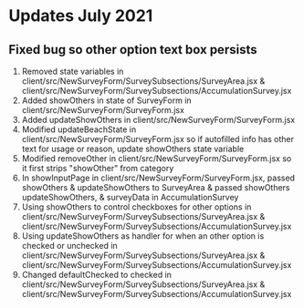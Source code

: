 # Updates July 2021

## Fixed bug so other option text box persists
1. Removed state variables in
client/src/NewSurveyForm/SurveySubsections/SurveyArea.jsx &
client/src/NewSurveyForm/SurveySubsections/AccumulationSurvey.jsx
2. Added showOthers in state of SurveyForm in
client/src/NewSurveyForm/SurveyForm.jsx
3. Added updateShowOthers in client/src/NewSurveyForm/SurveyForm.jsx
4. Modified updateBeachState in client/src/NewSurveyForm/SurveyForm.jsx so if
autofilled info has other text for usage or reason, update showOthers state variable
5. Modified removeOther in client/src/NewSurveyForm/SurveyForm.jsx so it first
strips "showOther" from category
6. In showInputPage in client/src/NewSurveyForm/SurveyForm.jsx, passed
showOthers & updateShowOthers to SurveyArea & passed showOthers
updateShowOthers, & surveyData in AccumulationSurvey
7. Using showOthers to control checkboxes for other options in
client/src/NewSurveyForm/SurveySubsections/SurveyArea.jsx &
client/src/NewSurveyForm/SurveySubsections/AccumulationSurvey.jsx
8. Using updateShowOthers as handler for when an other option is checked or
unchecked in client/src/NewSurveyForm/SurveySubsections/SurveyArea.jsx &
client/src/NewSurveyForm/SurveySubsections/AccumulationSurvey.jsx
9. Changed defaultChecked to checked in
client/src/NewSurveyForm/SurveySubsections/SurveyArea.jsx &
client/src/NewSurveyForm/SurveySubsections/AccumulationSurvey.jsx
